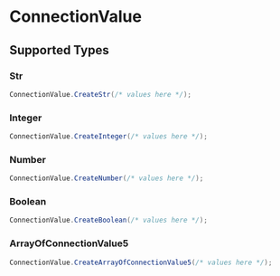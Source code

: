 # ConnectionValue


## Supported Types

### Str

```csharp
ConnectionValue.CreateStr(/* values here */);
```

### Integer

```csharp
ConnectionValue.CreateInteger(/* values here */);
```

### Number

```csharp
ConnectionValue.CreateNumber(/* values here */);
```

### Boolean

```csharp
ConnectionValue.CreateBoolean(/* values here */);
```

### ArrayOfConnectionValue5

```csharp
ConnectionValue.CreateArrayOfConnectionValue5(/* values here */);
```
